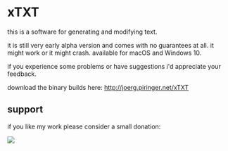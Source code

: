 # xTXT
this is a software for generating and modifying text.

it is still very early alpha version and comes with no guarantees at all. it might work or it might crash.
available for macOS and Windows 10.

if you experience some problems or have suggestions i'd appreciate your feedback.

download the binary builds here:
http://joerg.piringer.net/xTXT

## support

if you like my work please consider a small donation:

<a href="https://www.buymeacoffee.com/jpiringer"><img src="https://img.buymeacoffee.com/button-api/?text=Buy me a book&emoji=📖&slug=jpiringer&button_colour=FF5F5F&font_colour=ffffff&font_family=Lato&outline_colour=000000&coffee_colour=FFDD00"></a>
